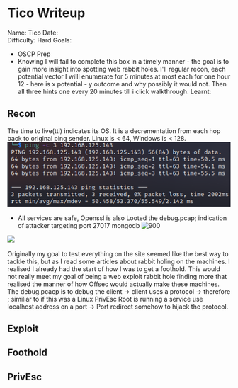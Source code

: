 # Tico Writeup
Name: Tico
Date:  
Difficulty:  Hard
Goals:  
- OSCP Prep 
- Knowing I will fail to complete this box in a timely manner - the goal is to gain more insight into spotting web rabbit holes. I'll regular recon, each potential vector I willl enumerate for 5 minutes at most each for one hour 12 - here is x potential - y outcome and why possibly it would not. Then all three hints one every 20 minutes till i click walkthrough.
Learnt:



## Recon

The time to live(ttl) indicates its OS. It is a decrementation from each hop back to original ping sender. Linux is < 64, Windows is < 128.
![ping](OS-ProvingGrounds/Tico/Screenshots/ping.png)

- All services are safe, Openssl is also 
Looted the debug.pcap; indication of attacker targeting port 27017 mongodb 
![900](debugpcap1.png)

![](port51072.png)

Originally my goal to test everything on the site seemed like the best way to tackle this, but as I read some articles about rabbit holing on the machines. I realised I already had the start of how I was to get a foothold. This would not really meet my goal of being a web exploit rabbit hole finding more that realised the manner of how Offsec would actually make these machines. The debug.pcacp is to debug the client -> client uses a protocol -> therefore ; similiar to if this was a Linux PrivEsc Root is running a service use localhost address on a port -> Port redirect somehow to hijack the protocol.  


## Exploit

## Foothold

## PrivEsc

      
